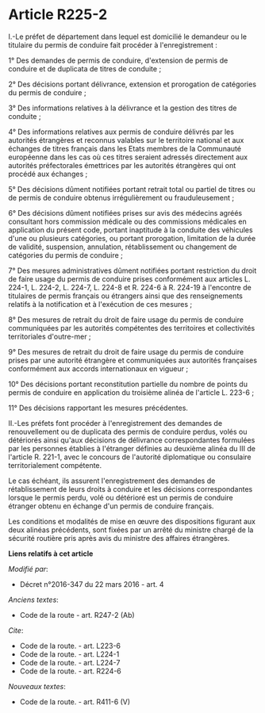 # Article R225-2

I.-Le préfet de département dans lequel est domicilié le demandeur ou le titulaire du permis de conduire fait procéder à
l'enregistrement : 

1° Des demandes de permis de conduire, d'extension de permis de conduire et de duplicata de titres de conduite ; 

2° Des décisions portant délivrance, extension et prorogation de catégories du permis de conduire ; 

3° Des informations relatives à la délivrance et la gestion des titres de conduite ; 

4° Des informations relatives aux permis de conduire délivrés par les autorités étrangères et reconnus valables sur le
territoire national et aux échanges de titres français dans les Etats membres de la Communauté européenne dans les cas où ces
titres seraient adressés directement aux autorités préfectorales émettrices par les autorités étrangères qui ont procédé aux
échanges ; 

5° Des décisions dûment notifiées portant retrait total ou partiel de titres ou de permis de conduire obtenus irrégulièrement
ou frauduleusement ; 

6° Des décisions dûment notifiées prises sur avis des médecins agréés consultant hors commission médicale ou des commissions
médicales en application du présent code, portant inaptitude à la conduite des véhicules d'une ou plusieurs catégories, ou
portant prorogation, limitation de la durée de validité, suspension, annulation, rétablissement ou changement de catégories
du permis de conduire ; 

7° Des mesures administratives dûment notifiées portant restriction du droit de faire usage du permis de conduire prises
conformément aux articles L. 224-1, L. 224-2, L. 224-7, L. 224-8 et R. 224-6 à R. 224-19 à l'encontre de titulaires de permis
français ou étrangers ainsi que des renseignements relatifs à la notification et à l'exécution de ces mesures ; 

8° Des mesures de retrait du droit de faire usage du permis de conduire communiquées par les autorités compétentes des
territoires et collectivités territoriales d'outre-mer ; 

9° Des mesures de retrait du droit de faire usage du permis de conduire prises par une autorité étrangère et communiquées aux
autorités françaises conformément aux accords internationaux en vigueur ; 

10° Des décisions portant reconstitution partielle du nombre de points du permis de conduire en application du troisième
alinéa de l'article L. 223-6 ; 

11° Des décisions rapportant les mesures précédentes.

II.-Les préfets font procéder à l'enregistrement des demandes de renouvellement ou de duplicata des permis de conduire
perdus, volés ou détériorés ainsi qu'aux décisions de délivrance correspondantes formulées par les personnes établies à
l'étranger définies au deuxième alinéa du III de l'article R. 221-1, avec le concours de l'autorité diplomatique ou
consulaire territorialement compétente. 

Le cas échéant, ils assurent l'enregistrement des demandes de rétablissement de leurs droits à conduire et les décisions
correspondantes lorsque le permis perdu, volé ou détérioré est un permis de conduire étranger obtenu en échange d'un permis
de conduire français. 

Les conditions et modalités de mise en œuvre des dispositions figurant aux deux alinéas précédents, sont fixées par un arrêté
du ministre chargé de la sécurité routière pris après avis du ministre des affaires étrangères.

**Liens relatifs à cet article**

_Modifié par_:

  - Décret n°2016-347 du 22 mars 2016 - art. 4

_Anciens textes_:

  - Code de la route - art. R247-2 (Ab)

_Cite_:

  - Code de la route. - art. L223-6
  - Code de la route. - art. L224-1
  - Code de la route. - art. L224-7
  - Code de la route. - art. R224-6

_Nouveaux textes_:

  - Code de la route. - art. R411-6 (V)
